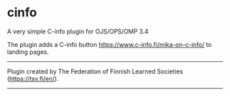 # cinfo
A very simple C-info plugin for OJS/OPS/OMP 3.4

The plugin adds a C-info button https://www.c-info.fi/mika-on-c-info/ to landing pages.

***
Plugin created by The Federation of Finnish Learned Societies (https://tsv.fi/en/).
***
